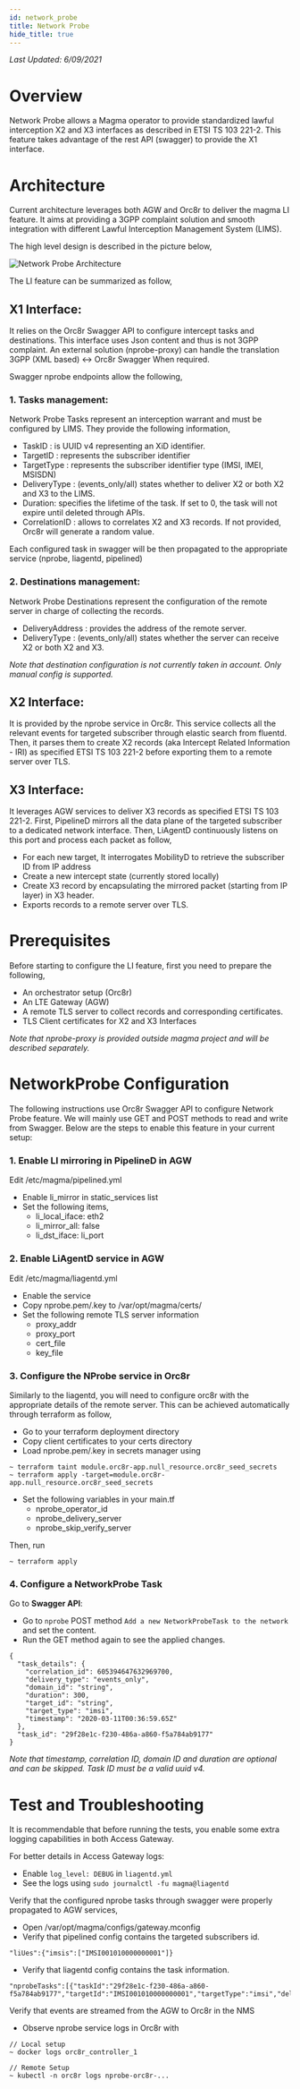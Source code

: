 ```yaml
---
id: network_probe
title: Network Probe
hide_title: true
---
```


*Last Updated: 6/09/2021*

# Overview
Network Probe allows a Magma operator to provide standardized lawful interception X2 and X3 interfaces as described in ETSI TS 103 221-2. This feature takes advantage of the rest API (swagger) to provide the X1 interface.

# Architecture
Current architecture leverages both AGW and Orc8r to deliver the magma LI feature. It aims at providing a 3GPP complaint solution and smooth integration with different Lawful Interception Management System (LIMS).

The high level design is described in the picture below,

![Network Probe Architecture](assets/lte/network_probe_architecture.png "Network Probe Architecture")

The LI feature can be summarized as follow,

## X1 Interface:
It relies on the Orc8r Swagger API to configure intercept tasks and destinations. This interface uses Json content and thus is not 3GPP complaint. An external solution (nprobe-proxy) can handle the translation 3GPP (XML based) <-> Orc8r Swagger When required.

Swagger nprobe endpoints allow the following,

### 1. Tasks management:
Network Probe Tasks represent an interception warrant and must be configured by LIMS. They provide the following information,
* TaskID : is UUID v4 representing an XiD identifier.
* TargetID : represents the subscriber identifier
* TargetType : represents the subscriber identifier type (IMSI, IMEI, MSISDN)
* DeliveryType : (events_only/all) states whether to deliver X2 or both X2 and X3 to the LIMS.
* Duration: specifies the lifetime of the task. If set to 0, the task will not expire until deleted through APIs.
* CorrelationID : allows to correlates X2 and X3 records. If not provided, Orc8r will generate a random value.

Each configured task in swagger will be then propagated to the appropriate service (nprobe, liagentd, pipelined)

### 2. Destinations management:
Network Probe Destinations represent the configuration of the remote server in charge of collecting the records.
* DeliveryAddress : provides the address of the remote server.
* DeliveryType : (events_only/all) states whether the server can receive X2 or both X2 and X3.

*Note that destination configuration is not currently taken in account. Only manual config is supported.*

## X2 Interface:
It is provided by the nprobe service in Orc8r. This service collects all the relevant events for targeted subscriber through elastic search from fluentd. Then, it parses them to create X2 records (aka Intercept Related Information - IRI) as specified ETSI TS 103 221-2 before exporting them to a remote server over TLS.

## X3 Interface:
It leverages AGW services to deliver X3 records as specified ETSI TS 103 221-2.
First, PipelineD mirrors all the data plane of the targeted subscriber to a dedicated network interface. Then, LiAgentD continuously listens on this port and process each packet as follow,

* For each new target, It interrogates MobilityD to retrieve the subscriber ID from IP address
* Create a new intercept state (currently stored locally)
* Create X3 record by encapsulating the mirrored packet (starting from IP layer) in X3 header.
* Exports records to a remote server over TLS.

# Prerequisites
Before starting to configure the LI feature, first you need to prepare the following,
- An orchestrator setup (Orc8r)
- An LTE Gateway (AGW)
- A remote TLS server to collect records and corresponding certificates.
- TLS Client certificates for X2 and X3 Interfaces

*Note that nprobe-proxy is provided outside magma project and will be described separately.*

# NetworkProbe Configuration
The following instructions use Orc8r Swagger API to configure Network Probe feature.
We will mainly use GET and POST methods to read and write from Swagger.
Below are the steps to enable this feature in your current setup:

### 1. Enable LI mirroring in PipelineD in AGW
Edit /etc/magma/pipelined.yml
- Enable li_mirror in static_services list
- Set the following items,
  - li_local_iface: eth2
  - li_mirror_all: false
  - li_dst_iface: li_port

### 2. Enable LiAgentD service in AGW
Edit /etc/magma/liagentd.yml
- Enable the service
- Copy nprobe.pem/.key to /var/opt/magma/certs/
- Set the following remote TLS server information
  - proxy_addr
  - proxy_port
  - cert_file
  - key_file


### 3. Configure the NProbe service in Orc8r
Similarly to the liagentd, you will need to configure orc8r with the appropriate details of
the remote server. This can be achieved automatically through terraform as follow,
- Go to your terraform deployment directory
- Copy client certificates to your certs directory
- Load nprobe.pem/.key in secrets manager using
```
~ terraform taint module.orc8r-app.null_resource.orc8r_seed_secrets
~ terraform apply -target=module.orc8r-app.null_resource.orc8r_seed_secrets
```

- Set the following variables in your main.tf
  - nprobe_operator_id
  - nprobe_delivery_server
  - nprobe_skip_verify_server

Then, run
```
~ terraform apply
```

### 4. Configure a NetworkProbe Task
Go to **Swagger API**:
- Go to `nprobe` POST method `Add a new NetworkProbeTask to the network` and set the content.
- Run the GET method again to see the applied changes.

```
{
  "task_details": {
    "correlation_id": 605394647632969700,
    "delivery_type": "events_only",
    "domain_id": "string",
    "duration": 300,
    "target_id": "string",
    "target_type": "imsi",
    "timestamp": "2020-03-11T00:36:59.65Z"
  },
  "task_id": "29f28e1c-f230-486a-a860-f5a784ab9177"
}
```

*Note that timestamp, correlation ID, domain ID and duration are optional and can be skipped. Task ID must be a valid uuid v4.*

# Test and Troubleshooting
It is recommendable that before running the tests, you enable some extra logging capabilities in both Access Gateway.

For better details in Access Gateway logs:
- Enable `log_level: DEBUG` in `liagentd.yml`
- See the logs using `sudo journalctl -fu magma@liagentd`

Verify that the configured nprobe tasks through swagger were properly propagated to AGW services,
- Open /var/opt/magma/configs/gateway.mconfig
- Verify that pipelined config contains the targeted subscribers id.
```
"liUes":{"imsis":["IMSI001010000000001"]}
```
- Verify that liagentd config contains the task information.
```
"nprobeTasks":[{"taskId":"29f28e1c-f230-486a-a860-f5a784ab9177","targetId":"IMSI001010000000001","targetType":"imsi","deliveryType":"events_only","correlationId":"605394647632070000"}]
```

Verify that events are streamed from the AGW to Orc8r in the NMS
- Observe nprobe service logs in Orc8r with
```
// Local setup
~ docker logs orc8r_controller_1
```

```
// Remote Setup
~ kubectl -n orc8r logs nprobe-orc8r-...
```
